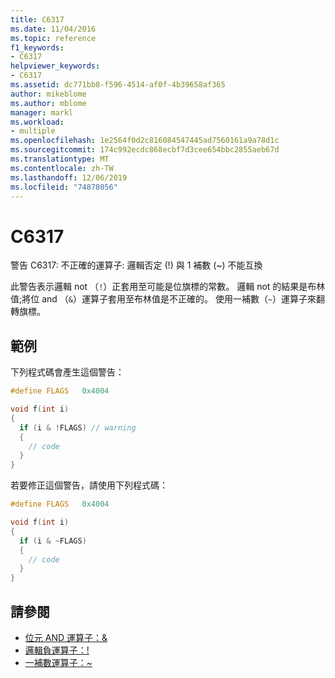 ```yaml
---
title: C6317
ms.date: 11/04/2016
ms.topic: reference
f1_keywords:
- C6317
helpviewer_keywords:
- C6317
ms.assetid: dc771bb8-f596-4514-af0f-4b39658af365
author: mikeblome
ms.author: mblome
manager: markl
ms.workload:
- multiple
ms.openlocfilehash: 1e2564f0d2c816084547445ad7560161a9a78d1c
ms.sourcegitcommit: 174c992ecdc868ecbf7d3cee654bbc2855aeb67d
ms.translationtype: MT
ms.contentlocale: zh-TW
ms.lasthandoff: 12/06/2019
ms.locfileid: "74878056"
---
```

# <a name="c6317"></a>C6317
警告 C6317: 不正確的運算子: 邏輯否定 (!) 與 1 補數 (~) 不能互換

 此警告表示邏輯 not （`!`）正套用至可能是位旗標的常數。 邏輯 not 的結果是布林值;將位 and （`&`）運算子套用至布林值是不正確的。 使用一補數（`~`）運算子來翻轉旗標。

## <a name="example"></a>範例
 下列程式碼會產生這個警告：

```cpp
#define FLAGS   0x4004

void f(int i)
{
  if (i & !FLAGS) // warning
  {
    // code
  }
}
```

 若要修正這個警告，請使用下列程式碼：

```cpp
#define FLAGS   0x4004

void f(int i)
{
  if (i & ~FLAGS)
  {
    // code
  }
}
```

## <a name="see-also"></a>請參閱

- [位元 AND 運算子：&](/cpp/cpp/bitwise-and-operator-amp)
- [邏輯負運算子：!](/cpp/cpp/logical-negation-operator-exclpt)
- [一補數運算子：~](/cpp/cpp/one-s-complement-operator-tilde)
